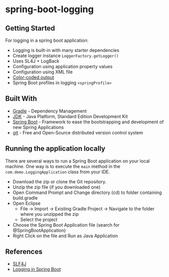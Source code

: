 # spring-boot-logging

## Getting Started
For logging in a spring boot application:

* Logging is built-in with many starter dependencies
* Create logger instance ``LoggerFactory.getLogger()`` 
* Uses SL4J + LogBack
* Configuration using application property values
* Configuration using XML file
* [Color-coded output](https://marketplace.eclipse.org/content/ansi-escape-console)
* Spring Boot profiles in logging ``<springProfile>``

## Built With

* 	[Gradle](https://gradle.org/) - Dependency Management
* 	[JDK](https://www.oracle.com/in/java/technologies/javase-jdk15-downloads.html) - Java Platform, Standard Edition Development Kit 
* 	[Spring Boot](https://spring.io/projects/spring-boot) - Framework to ease the bootstrapping and development of new Spring Applications
* 	[git](https://git-scm.com/) - Free and Open-Source distributed version control system 


## Running the application locally

There are several ways to run a Spring Boot application on your local machine. One way is to execute the `main` method in the `com.demo.LoggingApplication` class from your IDE.

- Download the zip or clone the Git repository.
- Unzip the zip file (if you downloaded one)
- Open Command Prompt and Change directory (cd) to folder containing build.gradle
- Open Eclipse 
   - File -> Import -> Existing Gradle Project -> Navigate to the folder where you unzipped the zip
   - Select the project
- Choose the Spring Boot Application file (search for @SpringBootApplication)
- Right Click on the file and Run as Java Application

## References

* [SLF4J](http://www.slf4j.org/)
* [Logging in Spring Boot](https://docs.spring.io/spring-boot/docs/2.3.4.RELEASE/reference/html/spring-boot-features.html#boot-features-logging)